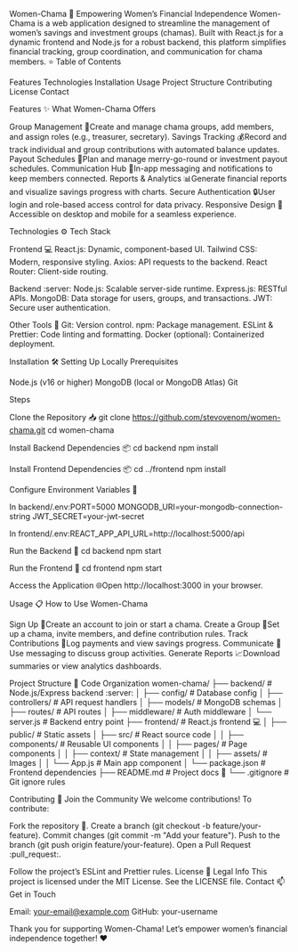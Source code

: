 Women-Chama :rocket:
Empowering Women’s Financial Independence
Women-Chama is a web application designed to streamline the management of women’s savings and investment groups (chamas). Built with React.js for a dynamic frontend and Node.js for a robust backend, this platform simplifies financial tracking, group coordination, and communication for chama members. :star:
Table of Contents

Features
Technologies
Installation
Usage
Project Structure
Contributing
License
Contact

Features :sparkles:
What Women-Chama Offers

Group Management :busts_in_silhouette:Create and manage chama groups, add members, and assign roles (e.g., treasurer, secretary).
Savings Tracking :moneybag:Record and track individual and group contributions with automated balance updates.
Payout Schedules :calendar:Plan and manage merry-go-round or investment payout schedules.
Communication Hub :speech_balloon:In-app messaging and notifications to keep members connected.
Reports & Analytics :bar_chart:Generate financial reports and visualize savings progress with charts.
Secure Authentication :lock:User login and role-based access control for data privacy.
Responsive Design :iphone:Accessible on desktop and mobile for a seamless experience.

Technologies :gear:
Tech Stack

Frontend :computer:
React.js: Dynamic, component-based UI.
Tailwind CSS: Modern, responsive styling.
Axios: API requests to the backend.
React Router: Client-side routing.


Backend :server:
Node.js: Scalable server-side runtime.
Express.js: RESTful APIs.
MongoDB: Data storage for users, groups, and transactions.
JWT: Secure user authentication.


Other Tools :wrench:
Git: Version control.
npm: Package management.
ESLint & Prettier: Code linting and formatting.
Docker (optional): Containerized deployment.



Installation :hammer_and_wrench:
Setting Up Locally
Prerequisites

Node.js (v16 or higher)
MongoDB (local or MongoDB Atlas)
Git

Steps

Clone the Repository :inbox_tray:
git clone https://github.com/stevovenom/women-chama.git
cd women-chama


Install Backend Dependencies :package:
cd backend
npm install


Install Frontend Dependencies :package:
cd ../frontend
npm install


Configure Environment Variables :key:

In backend/.env:PORT=5000
MONGODB_URI=your-mongodb-connection-string
JWT_SECRET=your-jwt-secret


In frontend/.env:REACT_APP_API_URL=http://localhost:5000/api




Run the Backend :rocket:
cd backend
npm start


Run the Frontend :rocket:
cd frontend
npm start


Access the Application :globe_with_meridians:Open http://localhost:3000 in your browser.


Usage :clipboard:
How to Use Women-Chama

Sign Up :pencil:Create an account to join or start a chama.
Create a Group :busts_in_silhouette:Set up a chama, invite members, and define contribution rules.
Track Contributions :money_with_wings:Log payments and view savings progress.
Communicate :e-mail:Use messaging to discuss group activities.
Generate Reports :chart_with_upwards_trend:Download summaries or view analytics dashboards.

Project Structure :file_folder:
Code Organization
women-chama/
├── backend/                  # Node.js/Express backend :server:
│   ├── config/               # Database config
│   ├── controllers/          # API request handlers
│   ├── models/               # MongoDB schemas
│   ├── routes/               # API routes
│   ├── middleware/           # Auth middleware
│   └── server.js             # Backend entry point
├── frontend/                 # React.js frontend :computer:
│   ├── public/               # Static assets
│   ├── src/                  # React source code
│   │   ├── components/       # Reusable UI components
│   │   ├── pages/            # Page components
│   │   ├── context/          # State management
│   │   ├── assets/           # Images
│   │   └── App.js            # Main app component
│   └── package.json          # Frontend dependencies
├── README.md                 # Project docs :book:
└── .gitignore                # Git ignore rules

Contributing :handshake:
Join the Community
We welcome contributions! To contribute:

Fork the repository :fork_and_knife:.
Create a branch (git checkout -b feature/your-feature).
Commit changes (git commit -m "Add your feature").
Push to the branch (git push origin feature/your-feature).
Open a Pull Request :pull_request:.

Follow the project’s ESLint and Prettier rules.
License :page_with_curl:
Legal Info
This project is licensed under the MIT License. See the LICENSE file.
Contact :mailbox:
Get in Touch

Email: your-email@example.com
GitHub: your-username

Thank you for supporting Women-Chama! Let’s empower women’s financial independence together! :heart:

